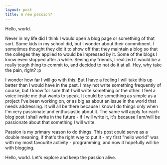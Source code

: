 ```yaml
---
layout: post
title: A new passion?
---
```


Hello, world.

Never in my life did I think I would open a blog page or something of that sort. Some kids in my school did, but I wonder about their commitment. I sometimes thought they did it to show off that they maintain a blog so that the colleges they applied to would be impressed by it. Some of the blogs I know even stopped after a while. Seeing my friends, I realized it would be a really tough thing to commit to, and decided to not do it at all. Hey, why take the pain, right? :p

I wonder how far I will go with this. But I have a feeling I will take this up better than I would have in the past. I may not write something frequently of course, but I know for sure that I will write something or the other. I feel a voice inside me that wants to speak. It could be something as simple as a project I've been working on, or as big as about an issue in the world that needs addressing. It will all be there because I know I do things only when I'm very passionate and enthusiastic about it. The same will apply for each blog post I shall write in the future - if I will write it, it's because I am/will be passionate about that something I will write.

Passion is my primary reason to do things. This post could serve as a double meaning, if that's the right way to put it - my first "hello world" was with my most favourite activity - programming, and now it hopefully will be with blogging.

Hello, world. Let's explore and keep the passion alive.

